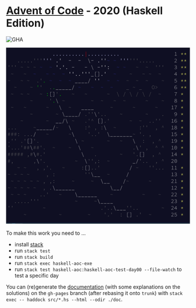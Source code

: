 # [Advent of Code](https://adventofcode.com) - 2020 (Haskell Edition)

![GHA](https://github.com/rolandtritsch/haskell-aoc-2020/actions/workflows/ci.yml/badge.svg)

![AoC](https://github.com/rolandtritsch/haskell-aoc-2020/blob/trunk/images/aoc-day25.png?raw=true)

To make this work you need to ...

* install [stack](https://www.haskellstack.org)
* run `stack test`
* run `stack build`
* run `stack exec haskell-aoc-exe`
* run `stack test haskell-aoc:haskell-aoc-test-day00 --file-watch` to test a specific day

You can (re)generate the [documentation](http://tedn.life/haskell-aoc-2020) (with some explanations on the solutions) on the `gh-pages` branch (after rebasing it onto `trunk`) with `stack exec -- haddock src/*.hs --html --odir ./doc`.
